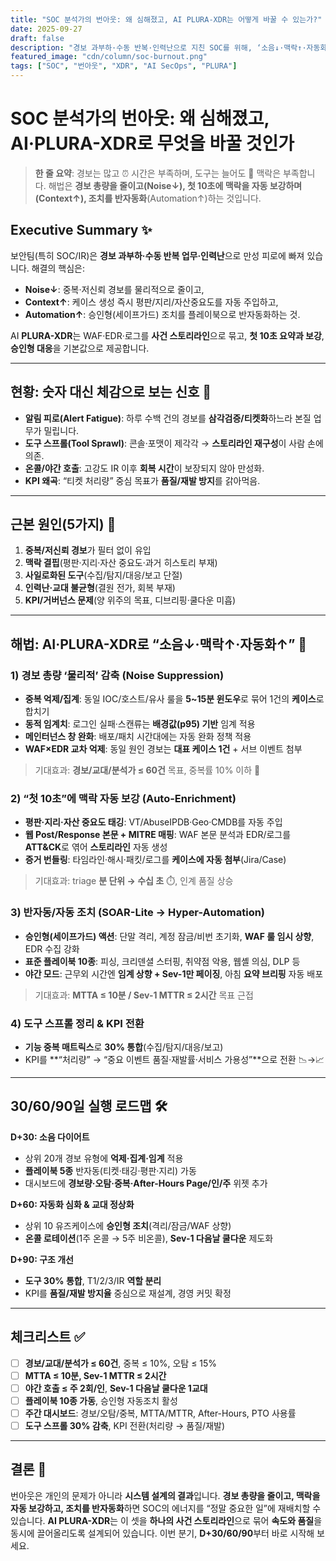 ```yaml
---
title: "SOC 분석가의 번아웃: 왜 심해졌고, AI PLURA-XDR는 어떻게 바꿀 수 있는가?"
date: 2025-09-27
draft: false
description: "경보 과부하·수동 반복·인력난으로 지친 SOC를 위해, ‘소음↓·맥락↑·자동화↑’를 축으로 한 30/60/90일 실천 로드맵과 AI PLURA-XDR 적용 방안을 제시합니다."
featured_image: "cdn/column/soc-burnout.png"
tags: ["SOC", "번아웃", "XDR", "AI SecOps", "PLURA"]
---
```


# SOC 분석가의 번아웃: 왜 심해졌고, **AI·PLURA-XDR**로 무엇을 바꿀 것인가

> **한 줄 요약**: 경보는 많고 ⏰ 시간은 부족하며, 도구는 늘어도 🧠 맥락은 부족합니다. 해법은 **경보 총량을 줄이고(Noise↓), 첫 10초에 맥락을 자동 보강하며(Context↑), 조치를 반자동화**(Automation↑)하는 것입니다.

## Executive Summary ✨

보안팀(특히 SOC/IR)은 **경보 과부하·수동 반복 업무·인력난**으로 만성 피로에 빠져 있습니다. 해결의 핵심은:

* **Noise↓**: 중복·저신뢰 경보를 물리적으로 줄이고,
* **Context↑**: 케이스 생성 즉시 평판/지리/자산중요도를 자동 주입하고,
* **Automation↑**: 승인형(세이프가드) 조치를 플레이북으로 반자동화하는 것.

AI **PLURA-XDR**는 WAF·EDR·로그를 **사건 스토리라인**으로 묶고, **첫 10초 요약과 보강**, **승인형 대응**을 기본값으로 제공합니다.

---

## 현황: 숫자 대신 체감으로 보는 신호 🔎

* **알림 피로(Alert Fatigue)**: 하루 수백 건의 경보를 **삼각검증/티켓화**하느라 본질 업무가 밀립니다.
* **도구 스프롤(Tool Sprawl)**: 콘솔·포맷이 제각각 → **스토리라인 재구성**이 사람 손에 의존.
* **온콜/야간 호출**: 고강도 IR 이후 **회복 시간**이 보장되지 않아 만성화.
* **KPI 왜곡**: “티켓 처리량” 중심 목표가 **품질/재발 방지**를 갉아먹음.

---

## 근본 원인(5가지) 🧩

1. **중복/저신뢰 경보**가 필터 없이 유입
2. **맥락 결핍**(평판·지리·자산 중요도·과거 히스토리 부재)
3. **사일로화된 도구**(수집/탐지/대응/보고 단절)
4. **인력난·교대 불균형**(결원 전가, 회복 부재)
5. **KPI/거버넌스 문제**(양 위주의 목표, 디브리핑·쿨다운 미흡)

---

## 해법: **AI·PLURA-XDR**로 “소음↓·맥락↑·자동화↑” 🚀

### 1) 경보 총량 ‘물리적’ 감축 (Noise Suppression)

* **중복 억제/집계**: 동일 IOC/호스트/유사 룰을 **5~15분 윈도우**로 묶어 1건의 **케이스**로 합치기
* **동적 임계치**: 로그인 실패·스캔류는 **배경값(p95) 기반** 임계 적용
* **메인터넌스 창 완화**: 배포/패치 시간대에는 자동 완화 정책 적용
* **WAF×EDR 교차 억제**: 동일 원인 경보는 **대표 케이스 1건** + 서브 이벤트 첨부

> 기대효과: **경보/교대/분석가 ≤ 60건** 목표, 중복률 10% 이하 🎯

### 2) “첫 10초”에 맥락 자동 보강 (Auto-Enrichment)

* **평판·지리·자산 중요도 태깅**: VT/AbuseIPDB·Geo·CMDB를 자동 주입
* **웹 Post/Response 본문 + MITRE 매핑**: WAF 본문 분석과 EDR/로그를 **ATT&CK**로 엮어 **스토리라인** 자동 생성
* **증거 번들링**: 타임라인·해시·패킷/로그를 **케이스에 자동 첨부**(Jira/Case)

> 기대효과: triage **분 단위 → 수십 초** ⏱️, 인계 품질 상승

### 3) 반자동/자동 조치 (SOAR-Lite → Hyper-Automation)

* **승인형(세이프가드) 액션**: 단말 격리, 계정 잠금/비번 초기화, **WAF 룰 임시 상향**, EDR 수집 강화
* **표준 플레이북 10종**: 피싱, 크리덴셜 스터핑, 취약점 악용, 웹셸 의심, DLP 등
* **야간 모드**: 근무외 시간엔 **임계 상향 + Sev-1만 페이징**, 아침 **요약 브리핑** 자동 배포

> 기대효과: **MTTA ≤ 10분 / Sev-1 MTTR ≤ 2시간** 목표 근접

### 4) 도구 스프롤 정리 & KPI 전환

* **기능 중복 매트릭스**로 **30% 통합**(수집/탐지/대응/보고)
* KPI를 **“처리량” → “중요 이벤트 품질·재발률·서비스 가용성”**으로 전환 📉→📈

---

## 30/60/90일 실행 로드맵 🛠️

**D+30: 소음 다이어트**

* 상위 20개 경보 유형에 **억제·집계·임계** 적용
* **플레이북 5종** 반자동(티켓·태깅·평판·지리) 가동
* 대시보드에 **경보량·오탐·중복·After-Hours Page/인/주** 위젯 추가

**D+60: 자동화 심화 & 교대 정상화**

* 상위 10 유즈케이스에 **승인형 조치**(격리/잠금/WAF 상향)
* **온콜 로테이션**(1주 온콜 → 5주 비온콜), **Sev-1 다음날 쿨다운** 제도화

**D+90: 구조 개선**

* **도구 30% 통합**, T1/2/3/IR **역할 분리**
* KPI를 **품질/재발 방지율** 중심으로 재설계, 경영 커밋 확정

---

## 체크리스트 ✅

* [ ] **경보/교대/분석가 ≤ 60건**, 중복 ≤ 10%, 오탐 ≤ 15%
* [ ] **MTTA ≤ 10분, Sev-1 MTTR ≤ 2시간**
* [ ] **야간 호출 ≤ 주 2회/인**, **Sev-1 다음날 쿨다운 1교대**
* [ ] **플레이북 10종 가동**, 승인형 자동조치 활성
* [ ] **주간 대시보드**: 경보/오탐/중복, MTTA/MTTR, After-Hours, PTO 사용률
* [ ] **도구 스프롤 30% 감축**, KPI 전환(처리량 → 품질/재발)

---

## 결론 🧭

번아웃은 개인의 문제가 아니라 **시스템 설계의 결과**입니다. **경보 총량을 줄이고, 맥락을 자동 보강하고, 조치를 반자동화**하면 SOC의 에너지를 “정말 중요한 일”에 재배치할 수 있습니다. **AI PLURA-XDR**는 이 셋을 **하나의 사건 스토리라인**으로 묶어 **속도와 품질**을 동시에 끌어올리도록 설계되어 있습니다. 이번 분기, **D+30/60/90**부터 바로 시작해 보세요.
